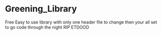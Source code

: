 # Greening_Library
Free Easy to use library with only one header file to change then your all set to go code through the night RIP ETDOOD
